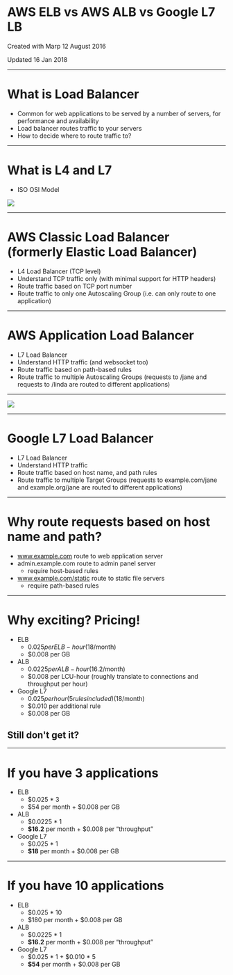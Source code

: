 AWS ELB vs AWS ALB vs Google L7 LB
===

Created with Marp
12 August 2016

Updated
16 Jan 2018

---

# What is Load Balancer

- Common for web applications to be served by a number of servers, for performance and availability
- Load balancer routes traffic to your servers
- How to decide where to route traffic to?

---

# What is L4 and L7

- ISO OSI Model

![](http://www.highteck.net/images/22-TCP-IP-ISO-OSI.jpg)

---

# AWS Classic Load Balancer (formerly Elastic Load Balancer)

- L4 Load Balancer (TCP level)
- Understand TCP traffic only (with minimal support for HTTP headers)
- Route traffic based on TCP port number
- Route traffic to only one Autoscaling Group (i.e. can only route to one application)

---

# AWS Application Load Balancer

- L7 Load Balancer
- Understand HTTP traffic (and websocket too)
- Route traffic based on path-based rules
- Route traffic to multiple Autoscaling Groups (requests to /jane and requests to /linda are routed to different applications)

---

![](https://media.amazonwebservices.com/blog/2016/alb_con_splash_1.png)

---

# Google L7 Load Balancer

- L7 Load Balancer
- Understand HTTP traffic
- Route traffic based on host name, and path rules
- Route traffic to multiple Target Groups (requests to example.com/jane and example.org/jane are routed to different applications)

---

# Why route requests based on host name and path?

- www.example.com route to web application server
- admin.example.com route to admin panel server
  - require host-based rules
- www.example.com/static route to static file servers
  - require path-based rules

---

# Why exciting? Pricing!

- ELB
  - $0.025 per ELB-hour ($18/month)
  - $0.008 per GB
- ALB
  - $0.0225 per ALB-hour ($16.2/month)
  - $0.008 per LCU-hour (roughly translate to connections and throughput per hour)
- Google L7
  - $0.025 per hour (5 rules included)  ($18/month)
  - $0.010 per additional rule 
  - $0.008 per GB

## Still don't get it?

---

# If you have 3 applications

- ELB
  - $0.025 * 3
  - $54 per month + $0.008 per GB
- ALB
  - $0.0225 * 1
  - **$16.2** per month + $0.008 per “throughput”
- Google L7
  - $0.025 * 1
  - **$18** per month + $0.008 per GB

---

# If you have 10 applications

- ELB
  - $0.025 * 10
  - $180 per month + $0.008 per GB
- ALB
  - $0.0225 * 1
  - **$16.2** per month + $0.008 per “throughput”
- Google L7
  - $0.025 * 1 + $0.010 * 5
  - **$54** per month + $0.008 per GB

